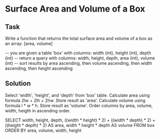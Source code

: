 # Surface Area and Volume of a Box

## Task
Write a function that returns the total surface area and volume of a box as an array: [area, volume]

-- you are given a table 'box' with columns: width (int), height (int), depth (int)
-- return a query with columns: width, height, depth, area (int), volume (int)
-- sort results by area ascending, then volume ascending, then width ascending, then height ascending


## Solution
Select 'width', 'height', and 'depth' from 'box' table.
Calculate area using formula 2lw + 2lh + 2hw. Store result as 'area'.
Calculate volume using formula l * w * h. Store result as 'volume'.
Order columns by area, volume, width, heigth in ascending order.

SELECT 
  width, 
  height, 
  depth,
  ((width * height) * 2) + ((width * depth) * 2) + ((height * depth) * 2) AS area,
  width * height * depth AS volume
FROM box
ORDER BY 
  area, 
  volume, 
  width, 
  height

